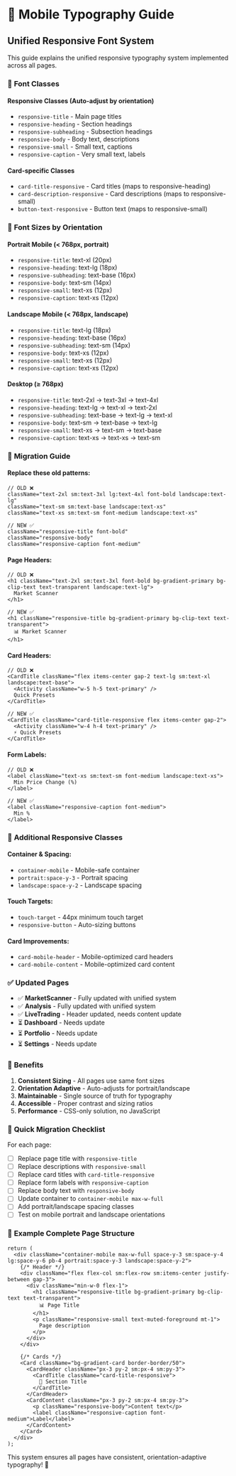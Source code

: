 # 📱 Mobile Typography Guide

## Unified Responsive Font System

This guide explains the unified responsive typography system implemented across all pages.

### 🎯 **Font Classes**

#### **Responsive Classes (Auto-adjust by orientation)**
- `responsive-title` - Main page titles
- `responsive-heading` - Section headings 
- `responsive-subheading` - Subsection headings
- `responsive-body` - Body text, descriptions
- `responsive-small` - Small text, captions  
- `responsive-caption` - Very small text, labels

#### **Card-specific Classes**
- `card-title-responsive` - Card titles (maps to responsive-heading)
- `card-description-responsive` - Card descriptions (maps to responsive-small)
- `button-text-responsive` - Button text (maps to responsive-small)

### 📐 **Font Sizes by Orientation**

#### **Portrait Mobile (< 768px, portrait)**
- `responsive-title`: text-xl (20px)
- `responsive-heading`: text-lg (18px)  
- `responsive-subheading`: text-base (16px)
- `responsive-body`: text-sm (14px)
- `responsive-small`: text-xs (12px)
- `responsive-caption`: text-xs (12px)

#### **Landscape Mobile (< 768px, landscape)**  
- `responsive-title`: text-lg (18px)
- `responsive-heading`: text-base (16px)
- `responsive-subheading`: text-sm (14px)
- `responsive-body`: text-xs (12px)
- `responsive-small`: text-xs (12px)  
- `responsive-caption`: text-xs (12px)

#### **Desktop (≥ 768px)**
- `responsive-title`: text-2xl → text-3xl → text-4xl
- `responsive-heading`: text-lg → text-xl → text-2xl
- `responsive-subheading`: text-base → text-lg → text-xl
- `responsive-body`: text-sm → text-base → text-lg
- `responsive-small`: text-xs → text-sm → text-base
- `responsive-caption`: text-xs → text-xs → text-sm

### 🔄 **Migration Guide**

#### **Replace these old patterns:**

```tsx
// OLD ❌
className="text-2xl sm:text-3xl lg:text-4xl font-bold landscape:text-lg"
className="text-sm sm:text-base landscape:text-xs"  
className="text-xs sm:text-sm font-medium landscape:text-xs"

// NEW ✅  
className="responsive-title font-bold"
className="responsive-body"
className="responsive-caption font-medium"
```

#### **Page Headers:**
```tsx
// OLD ❌
<h1 className="text-2xl sm:text-3xl font-bold bg-gradient-primary bg-clip-text text-transparent landscape:text-lg">
  Market Scanner
</h1>

// NEW ✅
<h1 className="responsive-title bg-gradient-primary bg-clip-text text-transparent">
  📊 Market Scanner  
</h1>
```

#### **Card Headers:**
```tsx
// OLD ❌
<CardTitle className="flex items-center gap-2 text-lg sm:text-xl landscape:text-base">
  <Activity className="w-5 h-5 text-primary" />
  Quick Presets
</CardTitle>

// NEW ✅
<CardTitle className="card-title-responsive flex items-center gap-2">
  <Activity className="w-4 h-4 text-primary" />
  ⚡ Quick Presets
</CardTitle>
```

#### **Form Labels:**
```tsx
// OLD ❌  
<label className="text-xs sm:text-sm font-medium landscape:text-xs">
  Min Price Change (%)
</label>

// NEW ✅
<label className="responsive-caption font-medium">
  Min %
</label>
```

### 🎨 **Additional Responsive Classes**

#### **Container & Spacing:**
- `container-mobile` - Mobile-safe container
- `portrait:space-y-3` - Portrait spacing
- `landscape:space-y-2` - Landscape spacing

#### **Touch Targets:**
- `touch-target` - 44px minimum touch target
- `responsive-button` - Auto-sizing buttons

#### **Card Improvements:**
- `card-mobile-header` - Mobile-optimized card headers
- `card-mobile-content` - Mobile-optimized card content

### ✅ **Updated Pages**

- ✅ **MarketScanner** - Fully updated with unified system
- ✅ **Analysis** - Fully updated with unified system  
- ✅ **LiveTrading** - Header updated, needs content update
- ⏳ **Dashboard** - Needs update
- ⏳ **Portfolio** - Needs update
- ⏳ **Settings** - Needs update

### 🚀 **Benefits**

1. **Consistent Sizing** - All pages use same font sizes
2. **Orientation Adaptive** - Auto-adjusts for portrait/landscape
3. **Maintainable** - Single source of truth for typography
4. **Accessible** - Proper contrast and sizing ratios
5. **Performance** - CSS-only solution, no JavaScript

### 📝 **Quick Migration Checklist**

For each page:

- [ ] Replace page title with `responsive-title`
- [ ] Replace descriptions with `responsive-small`  
- [ ] Replace card titles with `card-title-responsive`
- [ ] Replace form labels with `responsive-caption`
- [ ] Replace body text with `responsive-body`
- [ ] Update container to `container-mobile max-w-full`
- [ ] Add portrait/landscape spacing classes
- [ ] Test on mobile portrait and landscape orientations

### 🎯 **Example Complete Page Structure**

```tsx
return (
  <div className="container-mobile max-w-full space-y-3 sm:space-y-4 lg:space-y-6 pb-4 portrait:space-y-3 landscape:space-y-2">
    {/* Header */}
    <div className="flex flex-col sm:flex-row sm:items-center justify-between gap-3">
      <div className="min-w-0 flex-1">
        <h1 className="responsive-title bg-gradient-primary bg-clip-text text-transparent">
          📊 Page Title
        </h1>
        <p className="responsive-small text-muted-foreground mt-1">
          Page description
        </p>
      </div>
    </div>

    {/* Cards */}
    <Card className="bg-gradient-card border-border/50">
      <CardHeader className="px-3 py-2 sm:px-4 sm:py-3">
        <CardTitle className="card-title-responsive">
          💫 Section Title  
        </CardTitle>
      </CardHeader>
      <CardContent className="px-3 py-2 sm:px-4 sm:py-3">
        <p className="responsive-body">Content text</p>
        <label className="responsive-caption font-medium">Label</label>
      </CardContent>
    </Card>
  </div>
);
```

This system ensures all pages have consistent, orientation-adaptive typography! 🎉
